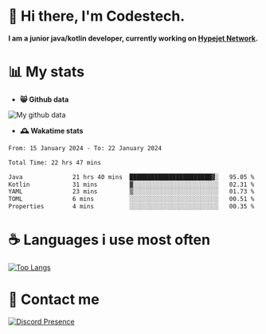 # 👋 Hi there, I'm Codestech.
**I am a junior java/kotlin developer, currently working on [Hypejet Network](https://github.com/Hypejet).**

# 📊 My stats
- **😸 Github data**

![My github data](https://github-readme-stats.vercel.app/api?username=Codestech1&count_private=true&include_all_commits=true&theme=codeSTACKr)

- **🕰️ Wakatime stats**
<!--START_SECTION:waka-->

```txt
From: 15 January 2024 - To: 22 January 2024

Total Time: 22 hrs 47 mins

Java              21 hrs 40 mins  ███████████████████████▓░   95.05 %
Kotlin            31 mins         ▓░░░░░░░░░░░░░░░░░░░░░░░░   02.31 %
YAML              23 mins         ▒░░░░░░░░░░░░░░░░░░░░░░░░   01.73 %
TOML              6 mins          ░░░░░░░░░░░░░░░░░░░░░░░░░   00.51 %
Properties        4 mins          ░░░░░░░░░░░░░░░░░░░░░░░░░   00.35 %
```

<!--END_SECTION:waka-->

# ☕ Languages i use most often
[![Top Langs](https://github-readme-stats.vercel.app/api/top-langs/?username=Codestech1&layout=compact&langs_count=8&exclude_repo=window5000.github.io&theme=codeSTACKr)](https://github.com/anuraghazra/github-readme-stats)

# 💬 Contact me
[![Discord Presence](https://lanyard.cnrad.dev/api/650718742157852740)](https://discord.com/users/650718742157852740)
</br>
